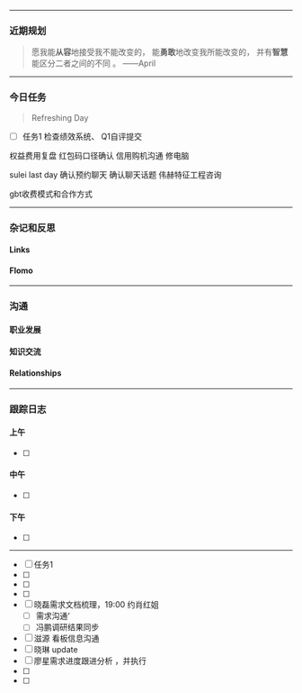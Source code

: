 
------------
### 近期规划
> 愿我能**从容**地接受我不能改变的，
>          能**勇敢**地改变我所能改变的，
>          并有**智慧**能区分二者之间的不同 。 ——April




-----------
### 今日任务
> Refreshing Day 
- [ ] 任务1
检查绩效系统、 Q1自评提交

权益费用复盘
红包码口径确认
信用购机沟通
修电脑

sulei last day 确认预约聊天 确认聊天话题
伟赫特征工程咨询

gbt收费模式和合作方式



-------
### 杂记和反思
#### Links

#### Flomo



---------
### 沟通
#### 职业发展

#### 知识交流

#### Relationships




-------
### 跟踪日志

#### 上午
- [ ] 

#### 中午
- [ ] 


#### 下午
- [ ] 





-------


- [ ] 任务1
- [ ] 
- [ ] 
- [ ] 
- [ ] 晓磊需求文档梳理，19:00 约肖红姐
	- [ ] 需求沟通‘
	- [ ] 冯鹏调研结果同步 
- [ ] 滋源 看板信息沟通
- [ ] 晓琳 update
- [ ] 廖星需求进度跟进分析  ，并执行
- [ ] 
- [ ] 
